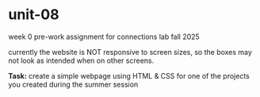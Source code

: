 # unit-08
week 0 pre-work assignment for connections lab fall 2025

currently the website is NOT responsive to screen sizes, so the boxes may not look as intended when on other screens.

**Task:** create a simple webpage using HTML & CSS for one of the projects you created during the summer session
